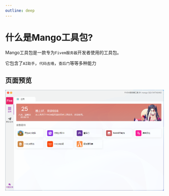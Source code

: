 ```yaml
---
outline: deep
---
```


# 什么是Mango工具包?

Mango工具包是一款专为`Fivem服务器`开发者使用的工具包。

它包含了`AI助手`，`代码去墙`，`查后门`等等多种能力

## 页面预览

![启动页](./pic.png)

